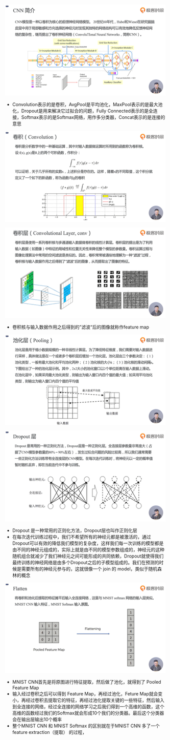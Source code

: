 ![1574082566979](assets/1574082566979.png)

- Convolution表示的是卷积，AvgPool是平均池化，MaxPool表示的是最大池化，Dropout是用来解决它过拟合的问题，Fully Connected表示的是全连接，Softmax表示的是Softmax网络，用作多分类器，Concat表示的是连接的意思

![1574084460204](assets/1574084460204.png)

![1574084585606](assets/1574084585606.png)

- 卷积核与输入数据作用之后得到的”滤波“后的图像就称作feature map

![1574165934140](assets/1574165934140.png)

![1574166100101](assets/1574166100101.png)

- Dropout 是一种常用的正则化方法，Dropout层也叫作正则化层
- 在每次迭代训练过程中，我们不希望所有的神经元都是被激活的，通过Dropout可以有效的降低我们模型的复杂度，这样我们每一次训练的模型都是由不同的神经元组成的，实际上就是由不同的模型参数组成的，神经元的这种随机组合就减少了我们神经元之间可能形成的共同依赖，Dropout就使得我们最终训练的神经网络是由多个Dropout之后的子模型组成的。我们在预测的时候是需要所有的神经元参与的，这就很像一个 join 的 model，类似于随机森林的概念

![1574167062077](assets/1574167062077.png)

-  MNIST CNN首先是将原图进行特征提取，然后做了池化，就得到了 Pooled Feature Map
- 输入经过卷积之后可以得到 Feature Map，再经过池化，Feture Map就会变小，再经过卷积去提取它的特征，再经过池化提取关键的一些特征，然后输入到全连接的网络，经过全连接的网络学习之后我们得到一个高维的函数，这个高维的函数经过我们的Softmax就会形成10个我们的分类器。最后这个分类器会在输出层输出10个概率
- 整个MNIST CNN 和 MNIST Softmax 的区别就在于MNIST CNN 多了一个feature extraction（提取） 的过程，